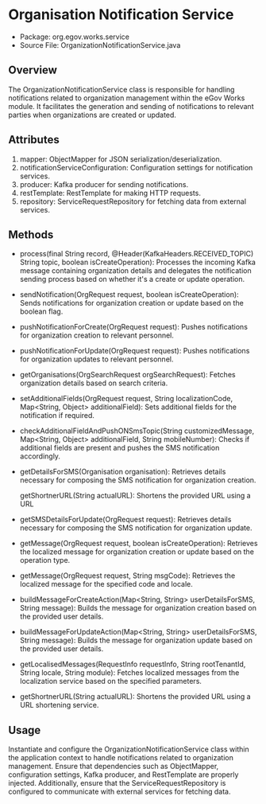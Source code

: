 # Organisation Notification Service

* Package: org.egov.works.service
* Source File: OrganizationNotificationService.java

## Overview

The OrganizationNotificationService class is responsible for handling notifications related to organization management within the eGov Works module. It facilitates the generation and sending of notifications to relevant parties when organizations are created or updated.

## Attributes

1. mapper: ObjectMapper for JSON serialization/deserialization.
2. notificationServiceConfiguration: Configuration settings for notification services.
3. producer: Kafka producer for sending notifications.
4. restTemplate: RestTemplate for making HTTP requests.
5. repository: ServiceRequestRepository for fetching data from external services.

## Methods

* process(final String record, @Header(KafkaHeaders.RECEIVED\_TOPIC) String topic, boolean isCreateOperation): Processes the incoming Kafka message containing organization details and delegates the notification sending process based on whether it's a create or update operation.
* sendNotification(OrgRequest request, boolean isCreateOperation): Sends notifications for organization creation or update based on the boolean flag.
* pushNotificationForCreate(OrgRequest request): Pushes notifications for organization creation to relevant personnel.
* pushNotificationForUpdate(OrgRequest request): Pushes notifications for organization updates to relevant personnel.
* getOrganisations(OrgSearchRequest orgSearchRequest): Fetches organization details based on search criteria.
* setAdditionalFields(OrgRequest request, String localizationCode, Map\<String, Object> additionalField): Sets additional fields for the notification if required.
* checkAdditionalFieldAndPushONSmsTopic(String customizedMessage, Map\<String, Object> additionalField, String mobileNumber): Checks if additional fields are present and pushes the SMS notification accordingly.
*   getDetailsForSMS(Organisation organisation): Retrieves details necessary for composing the SMS notification for organization creation.

    getShortnerURL(String actualURL): Shortens the provided URL using a URL
* getSMSDetailsForUpdate(OrgRequest request): Retrieves details necessary for composing the SMS notification for organization update.
* getMessage(OrgRequest request, boolean isCreateOperation): Retrieves the localized message for organization creation or update based on the operation type.
* getMessage(OrgRequest request, String msgCode): Retrieves the localized message for the specified code and locale.
* buildMessageForCreateAction(Map\<String, String> userDetailsForSMS, String message): Builds the message for organization creation based on the provided user details.
* buildMessageForUpdateAction(Map\<String, String> userDetailsForSMS, String message): Builds the message for organization update based on the provided user details.
* getLocalisedMessages(RequestInfo requestInfo, String rootTenantId, String locale, String module): Fetches localized messages from the localization service based on the specified parameters.
* getShortnerURL(String actualURL): Shortens the provided URL using a URL shortening service.

## Usage

Instantiate and configure the OrganizationNotificationService class within the application context to handle notifications related to organization management. Ensure that dependencies such as ObjectMapper, configuration settings, Kafka producer, and RestTemplate are properly injected. Additionally, ensure that the ServiceRequestRepository is configured to communicate with external services for fetching data.
